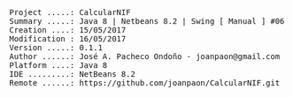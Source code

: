 <pre>
Project .....: CalcularNIF
Summary .....: Java 8 | Netbeans 8.2 | Swing [ Manual ] #06
Creation ....: 15/05/2017
Modification : 16/05/2017
Version .....: 0.1.1
Author ......: José A. Pacheco Ondoño - joanpaon@gmail.com
Platform ....: Java 8
IDE .........: NetBeans 8.2
Remote ......: https://github.com/joanpaon/CalcularNIF.git
</pre>
